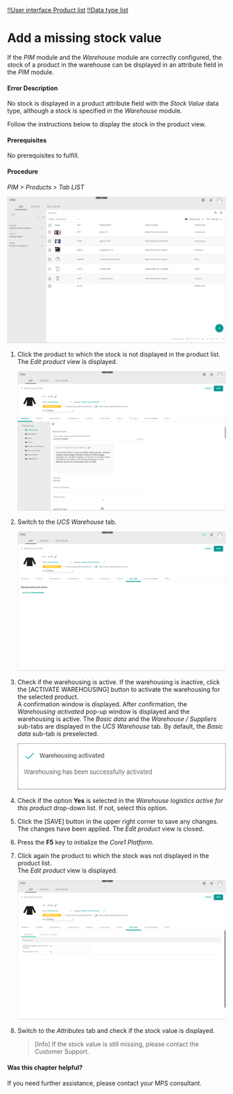 [!!User interface Product list](../UserInterface/02a_List.md)
[!!Data type list](../../Datahub/UserInterface/04_DataTypeList.md)

[comment]: <> (add links to Warehouse, UI Warehouse)

# Add a missing stock value

If the *PIM* module and the *Warehouse* module are correctly configured, the stock of a product in the warehouse can be displayed in an attribute field in the *PIM* module.

#### Error Description

No stock is displayed in a product attribute field with the *Stock Value* data type, although a stock is specified in the *Warehouse* module.

Follow the instructions below to display the stock in the product view.

#### Prerequisites

No prerequisites to fulfill.

#### Procedure

*PIM > Products > Tab LIST*

![Products](../../Assets/Screenshots/PIM/Products/List/Products.png "[Products]")

1. Click the product to which the stock is not displayed in the product list.
    The *Edit product* view is displayed.

    ![Attributes](../../Assets/Screenshots/PIM/Products/List/Attributes/AttributesEdit.png "[Attributes]")

2. Switch to the *UCS Warehouse* tab.   

    ![UCS Warehouse](../../Assets/Screenshots/PIM/Products/List/UCSWarehouse/WarehousingNotActive.png "[UCS Warehouse]")

3. Check if the warehousing is active. If the warehousing is inactive, click the [ACTIVATE WAREHOUSING] button to activate the warehousing for the selected product.   
    A confirmation window is displayed. After confirmation, the *Warehousing activated* pop-up window is displayed and the warehousing is active. The *Basic data* and the *Warehouse / Suppliers* sub-tabs are displayed in the *UCS Warehouse* tab. By default, the *Basic data* sub-tab is preselected.

    ![Warehousing activated](../../Assets/Screenshots/PIM/Products/List/UCSWarehouse/WarehousingActivated.png "[Warehousing activated]")

4. Check if the option **Yes** is selected in the *Warehouse logistics active for this product* drop-down list. If not, select this option.

5. Click the [SAVE] button in the upper right corner to save any changes.   
    The changes have been applied. The *Edit product* view is closed.

6. Press the **F5** key to initialize the *Core1 Platform*.

7. Click again the product to which the stock was not displayed in the product list.   
    The *Edit product* view is displayed.

    ![UCS Warehouse](../../Assets/Screenshots/PIM/Products/List/UCSWarehouse/UCSWarehouseEdit.png "[UCS Warehouse]")

8. Switch to the *Attributes* tab and check if the stock value is displayed.

    > [Info] If the stock value is still missing, please contact the Customer Support.    



#### Was this chapter helpful?

If you need further assistance, please contact your MPS consultant.